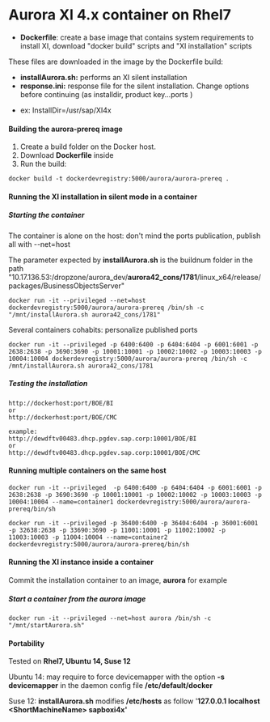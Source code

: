 # Aurora XI 4.x container on Rhel7

* **Dockerfile**: create a base image that contains system requirements to install XI, download "docker build" scripts and "XI installation" scripts

These files are downloaded in the image by the Dockerfile build:
* **installAurora.sh:** performs an XI silent installation
* **response.ini:** response file for the silent installation.
Change options before continuing (as installdir, product key...ports )
 - ex: InstallDir=/usr/sap/XI4x

#### Building the **aurora-prereq** image
1. Create a build folder on the Docker host.
2. Download **Dockerfile** inside
3. Run the build:

`docker build -t dockerdevregistry:5000/aurora/aurora-prereq .`

#### Running the XI installation in silent mode in a container 

##### Starting the container

The container is alone on the host: don't mind the ports publication, publish all with --net=host

The parameter expected by **installAurora.sh** is the buildnum folder in the path "10.17.136.53:/dropzone/aurora_dev/**aurora42_cons/1781**/linux_x64/release/packages/BusinessObjectsServer"

`docker run -it --privileged --net=host dockerdevregistry:5000/aurora/aurora-prereq /bin/sh -c "/mnt/installAurora.sh aurora42_cons/1781"`

Several containers cohabits: personalize published ports

`docker run -it --privileged -p 6400:6400 -p 6404:6404 -p 6001:6001 -p 2638:2638 -p 3690:3690 -p 10001:10001 -p 10002:10002 -p 10003:10003 -p 10004:10004 dockerdevregistry:5000/aurora/aurora-prereq /bin/sh -c /mnt/installAurora.sh aurora42_cons/1781`

##### Testing the installation

	http://dockerhost:port/BOE/BI
	or
	http://dockerhost:port/BOE/CMC

	example:
	http://dewdftv00483.dhcp.pgdev.sap.corp:10001/BOE/BI
	or
	http://dewdftv00483.dhcp.pgdev.sap.corp:10001/BOE/CMC

#### Running multiple containers on the same host

`docker run -it --privileged  -p 6400:6400 -p 6404:6404 -p 6001:6001 -p 2638:2638 -p 3690:3690 -p 10001:10001 -p 10002:10002 -p 10003:10003 -p 10004:10004 --name=container1 dockerdevregistry:5000/aurora/aurora-prereq/bin/sh`
  
`docker run -it --privileged -p 36400:6400 -p 36404:6404 -p 36001:6001 -p 32638:2638 -p 33690:3690 -p 11001:10001 -p 11002:10002 -p 11003:10003 -p 11004:10004 --name=container2 dockerdevregistry:5000/aurora/aurora-prereq/bin/sh`


#### Running the XI instance inside a container

Commit the installation container to an image, **aurora** for example

##### Start a container from the **aurora** image
`docker run -it --privileged --net=host aurora /bin/sh -c "/mnt/startAurora.sh"`

#### Portability
Tested on **Rhel7, Ubuntu 14, Suse 12**

Ubuntu 14: may require to force devicemapper with the option **-s devicemapper** in the daemon config file **/etc/default/docker**

Suse 12: **installAurora.sh** modifies **/etc/hosts** as follow '**127.0.0.1  localhost  \<ShortMachineName\>  sapboxi4x'**
